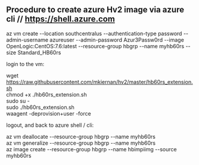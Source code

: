 ## Procedure to create azure Hv2 image via azure cli // https://shell.azure.com <br/>

az vm create --location southcentralus --authentication-type password --admin-username azureuser --admin-password Azur3Passw0rd --image OpenLogic:CentOS:7.6:latest --resource-group hbgrp --name myhb60rs --size Standard_HB60rs <br/>

login to the vm:  <br/>

wget https://raw.githubusercontent.com/mkiernan/hv2/master/hb60rs_extension.sh <br/>
chmod +x ./hb60rs_extension.sh <br/>
sudo su - <br/>
sudo ./hb60rs_extension.sh <br/>
waagent -deprovision+user -force <br/>

logout, and back to azure shell / cli: <br/> 

az vm deallocate --resource-group hbgrp --name myhb60rs <br/>
az vm generalize --resource-group hbgrp --name myhb60rs <br/>
az image create --resource-group hbgrp --name hbimpiimg --source myhb60rs <br/>
